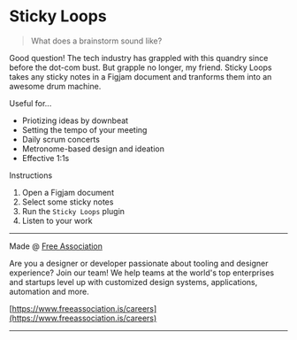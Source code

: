 # Sticky Loops

> What does a brainstorm sound like?

Good question! The tech industry has grappled with this quandry since before the dot-com bust. But grapple no longer, my friend. Sticky Loops takes any sticky notes in a Figjam document and tranforms them into an awesome drum machine.

Useful for...

- Priotizing ideas by downbeat
- Setting the tempo of your meeting
- Daily scrum concerts
- Metronome-based design and ideation
- Effective 1:1s

Instructions

1. Open a Figjam document
2. Select some sticky notes
3. Run the `Sticky Loops` plugin
4. Listen to your work

---

Made @ [Free Association](https://www.freeassociation.is)

Are you a designer or developer passionate about tooling and designer experience? Join our team! We help teams at the world's top enterprises and startups level up with customized design systems, applications, automation and more.

[https://www.freeassociation.is/careers](https://www.freeassociation.is/careers)

---
